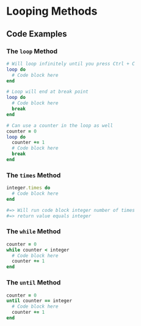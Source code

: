 # Looping Methods

## Code Examples

### The `loop` Method

```ruby
# Will loop infinitely until you press Ctrl + C
loop do
  # Code block here  
end

# Loop will end at break point
loop do
  # Code block here
  break
end

# Can use a counter in the loop as well
counter = 0
loop do
  counter += 1
  # Code block here
  break
end
```

### The `times` Method

```ruby
integer.times do
  # Code block here
end

#=> Will run code block integer number of times
#=> return value equals integer
```

### The `while` Method

```ruby
counter = 0
while counter < integer
  # Code block here
  counter += 1
end
```

### The `until` Method

```ruby
counter = 0
until counter == integer
  # Code block here
  counter += 1
end
```
